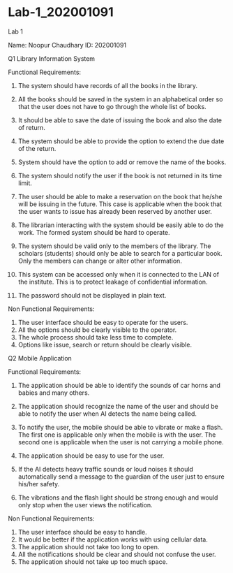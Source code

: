 # Lab-1_202001091
Lab 1

Name: Noopur Chaudhary
ID: 202001091

Q1 Library Information System

Functional Requirements:

1. The system should have records of all the books in the library.

2. All the books should be saved in the system in an alphabetical order so that the user does not have to go through the whole list of books.

3. It should be able to save the date of issuing the book and also the date of return.

4. The system should be able to provide the option to extend the due date of the return. 

5. System should have the option to add or remove the name of the books.

6. The system should notify the user if the book is not returned in its time limit.

7. The user should be able to make a reservation on the book that he/she will be issuing in the future. This case is applicable when the book that the user wants to issue has already been reserved by another user.

8. The librarian interacting with the system should be easily able to do the work. The formed system should be hard to operate.

9. The system should be valid only to the members of the library. The scholars (students) should only be able to search for a particular book. Only the members can change or alter other information.

10. This system can be accessed only when it is connected to the LAN of the institute. This is to protect leakage of confidential information.

11. The password should not be displayed in plain text.

Non Functional Requirements:

1. The user interface should be easy to operate for the users.
2. All the options should be clearly visible to the operator.
3. The whole process should take less time to complete.
4. Options like issue, search or return should be clearly visible.

Q2 Mobile Application

Functional Requirements:

1. The application should be able to identify the sounds of car horns and babies and many others.
 
2. The application should recognize the name of the user and should be able to notify the user when AI detects the name being called.

3. To notify the user, the mobile should be able to vibrate or make a flash. The first one is applicable only when the mobile is with the user. The second one is applicable when the user is not carrying a mobile phone.

4. The application should be easy to use for the user.

5. If the AI detects heavy traffic sounds or loud noises it should automatically send a message to the guardian of the user just to ensure his/her safety. 

6. The vibrations and the flash light should be strong enough and would only stop when the user views the notification.

Non Functional Requirements:

1. The user interface should be easy to handle.
2. It would be better if the application works with using cellular data.
3. The application should not take too long to open.
4. All the notifications should be clear and should not confuse the user.
5. The application should not take up too much space.

